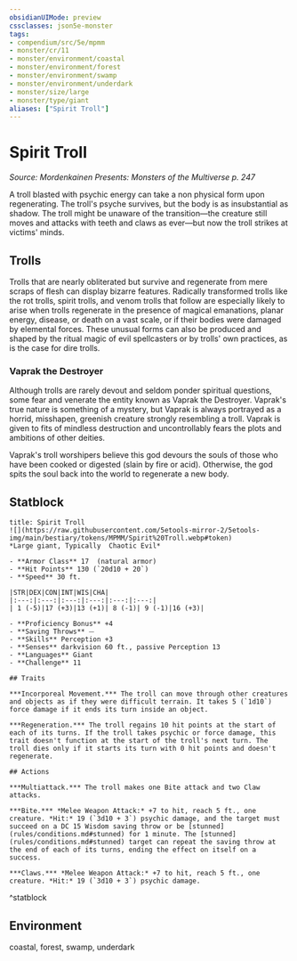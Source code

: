 ```yaml
---
obsidianUIMode: preview
cssclasses: json5e-monster
tags:
- compendium/src/5e/mpmm
- monster/cr/11
- monster/environment/coastal
- monster/environment/forest
- monster/environment/swamp
- monster/environment/underdark
- monster/size/large
- monster/type/giant
aliases: ["Spirit Troll"]
---
```

# Spirit Troll
*Source: Mordenkainen Presents: Monsters of the Multiverse p. 247*  

A troll blasted with psychic energy can take a non physical form upon regenerating. The troll's psyche survives, but the body is as insubstantial as shadow. The troll might be unaware of the transition—the creature still moves and attacks with teeth and claws as ever—but now the troll strikes at victims' minds.

## Trolls

Trolls that are nearly obliterated but survive and regenerate from mere scraps of flesh can display bizarre features. Radically transformed trolls like the rot trolls, spirit trolls, and venom trolls that follow are especially likely to arise when trolls regenerate in the presence of magical emanations, planar energy, disease, or death on a vast scale, or if their bodies were damaged by elemental forces. These unusual forms can also be produced and shaped by the ritual magic of evil spellcasters or by trolls' own practices, as is the case for dire trolls.

### Vaprak the Destroyer

Although trolls are rarely devout and seldom ponder spiritual questions, some fear and venerate the entity known as Vaprak the Destroyer. Vaprak's true nature is something of a mystery, but Vaprak is always portrayed as a horrid, misshapen, greenish creature strongly resembling a troll. Vaprak is given to fits of mindless destruction and uncontrollably fears the plots and ambitions of other deities.

Vaprak's troll worshipers believe this god devours the souls of those who have been cooked or digested (slain by fire or acid). Otherwise, the god spits the soul back into the world to regenerate a new body.

## Statblock

```ad-statblock
title: Spirit Troll
![](https://raw.githubusercontent.com/5etools-mirror-2/5etools-img/main/bestiary/tokens/MPMM/Spirit%20Troll.webp#token)
*Large giant, Typically  Chaotic Evil*

- **Armor Class** 17  (natural armor)
- **Hit Points** 130 (`20d10 + 20`)
- **Speed** 30 ft.

|STR|DEX|CON|INT|WIS|CHA|
|:---:|:---:|:---:|:---:|:---:|:---:|
| 1 (-5)|17 (+3)|13 (+1)| 8 (-1)| 9 (-1)|16 (+3)|

- **Proficiency Bonus** +4
- **Saving Throws** ⏤
- **Skills** Perception +3
- **Senses** darkvision 60 ft., passive Perception 13
- **Languages** Giant
- **Challenge** 11

## Traits

***Incorporeal Movement.*** The troll can move through other creatures and objects as if they were difficult terrain. It takes 5 (`1d10`) force damage if it ends its turn inside an object.

***Regeneration.*** The troll regains 10 hit points at the start of each of its turns. If the troll takes psychic or force damage, this trait doesn't function at the start of the troll's next turn. The troll dies only if it starts its turn with 0 hit points and doesn't regenerate.

## Actions

***Multiattack.*** The troll makes one Bite attack and two Claw attacks.

***Bite.*** *Melee Weapon Attack:* +7 to hit, reach 5 ft., one creature. *Hit:* 19 (`3d10 + 3`) psychic damage, and the target must succeed on a DC 15 Wisdom saving throw or be [stunned](rules/conditions.md#stunned) for 1 minute. The [stunned](rules/conditions.md#stunned) target can repeat the saving throw at the end of each of its turns, ending the effect on itself on a success.

***Claws.*** *Melee Weapon Attack:* +7 to hit, reach 5 ft., one creature. *Hit:* 19 (`3d10 + 3`) psychic damage.
```
^statblock

## Environment

coastal, forest, swamp, underdark